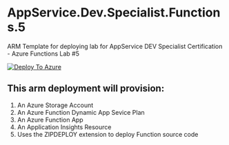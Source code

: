 # AppService.Dev.Specialist.Functions.5
ARM Template for deploying lab for AppService DEV Specialist Certification - Azure Functions Lab #5

[![Deploy To Azure](https://aka.ms/deploytoazurebutton)](https://portal.azure.com/#create/Microsoft.Template/uri/https%3A%2F%2Fraw.githubusercontent.com%2Faghyad85%2FAzureFunctionConsumer%2Fmaster%2FlabFiles%2FAppService.Dev.Specialist.Functions.6%2Fazuredeploy.json
)

## This arm deployment will provision:

1.	An Azure Storage Account
2.	An Azure Function Dynamic App Sevice Plan
3.	An Azure Function App
4.	An Application Insights Resource
5. Uses the ZIPDEPLOY extension to deploy Function source code
